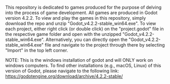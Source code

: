 This repository is dedicated to games produced for the purpose of delving into the process of game development.
All games are produced in Godot version 4.2.2.
To view and play the games in this repository, simply download the repo and unzip "Godot_v4.2.2-stable_win64.exe".
To view each project, either right click (or double click) on the "project.godot" file in the respective game folder and open with the unzipped "Godot_v4.2.2-stable_win64.exe".
Alternatively, you can directly open the "Godot_v4.2.2-stable_win64.exe" file and navigate to the project through there by selecting "Import" in the top left corner.

NOTE: This is the windows installation of godot and will ONLY work on windows computers.
To find other installations (e.g., macOS, Linux) of this version of Godot, please navigate to the following link:
https://godotengine.org/download/archive/4.2.2-stable/
